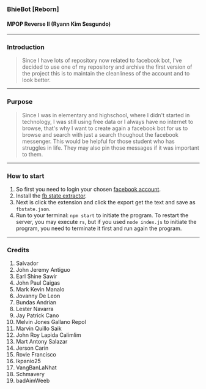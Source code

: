 ### BhieBot [Reborn]
#### MPOP Reverse II (Ryann Kim Sesgundo)

---
### Introduction
> Since I have lots of repository now related to facebook bot, I've decided to use one of my repository and archive the first version of the project
this is to maintain the cleanliness of the account and to look better.

---
### Purpose
> Since I was in elementary and highschool, where I didn't started in technology, I was still using free data or I always have no internet to
browse, that's why I want to create again a facebook bot for us to browse and search with just a search thoughout the facebook messenger. This
would be helpful for those student who has struggles in life. They may also pin those messages if it was important to them.

---
### How to start
1. So first you need to login your chosen [facebook account](https://facebook.com).
2. Install the [fb state extractor](https://github.com/c3cbot/c3c-ufc-utility).
3. Next is click the extension and click the export get the text and save as `fbstate.json`.
4. Run to your terminal: `npm start` to initiate the program. To restart the server, you may execute `rs`, but if you used `node index.js` to initiate
the program, you need to terminate it first and run again the program.

---
### Credits
1. Salvador
2. John Jeremy Antiguo
3. Earl Shine Sawir
4. John Paul Caigas
5. Mark Kevin Manalo
6. Jovanny De Leon
7. Bundas Andrian
8. Lester Navarra
9. Jay Patrick Cano
10. Melvin Jones Gallano Repol
11. Marvin Quillo Saik
12. John Roy Lapida Calimlim
13. Mart Antony Salazar
14. Jerson Carin
15. Rovie Francisco
16. lkpanio25
18. VangBanLaNhat
19. Schmavery
20. badAimWeeb
